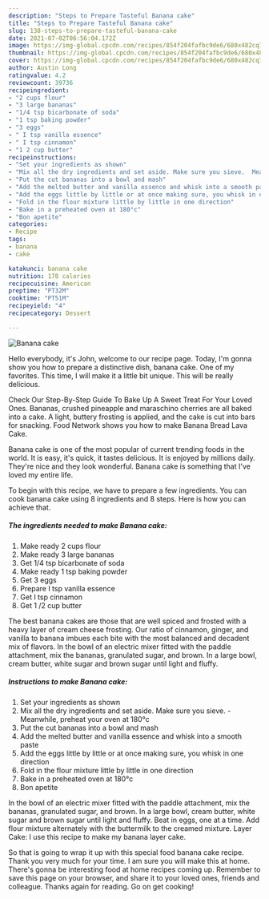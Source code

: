```yaml
---
description: "Steps to Prepare Tasteful Banana cake"
title: "Steps to Prepare Tasteful Banana cake"
slug: 138-steps-to-prepare-tasteful-banana-cake
date: 2021-07-02T06:56:04.172Z
image: https://img-global.cpcdn.com/recipes/854f204fafbc9de6/680x482cq70/banana-cake-recipe-main-photo.jpg
thumbnail: https://img-global.cpcdn.com/recipes/854f204fafbc9de6/680x482cq70/banana-cake-recipe-main-photo.jpg
cover: https://img-global.cpcdn.com/recipes/854f204fafbc9de6/680x482cq70/banana-cake-recipe-main-photo.jpg
author: Austin Long
ratingvalue: 4.2
reviewcount: 39736
recipeingredient:
- "2 cups flour"
- "3 large bananas"
- "1/4 tsp bicarbonate of soda"
- "1 tsp baking powder"
- "3 eggs"
- " I tsp vanilla essence"
- " I tsp cinnamon"
- "1 2 cup butter"
recipeinstructions:
- "Set your ingredients as shown"
- "Mix all the dry ingredients and set aside. Make sure you sieve.  Meanwhile, preheat your oven at 180°c"
- "Put the cut bananas into a bowl and mash"
- "Add the melted butter and vanilla essence and whisk into a smooth paste"
- "Add the eggs little by little or at once making sure, you whisk in one direction"
- "Fold in the flour mixture little by little in one direction"
- "Bake in a preheated oven at 180°c"
- "Bon apetite"
categories:
- Recipe
tags:
- banana
- cake

katakunci: banana cake 
nutrition: 178 calories
recipecuisine: American
preptime: "PT32M"
cooktime: "PT51M"
recipeyield: "4"
recipecategory: Dessert

---
```



![Banana cake](https://img-global.cpcdn.com/recipes/854f204fafbc9de6/680x482cq70/banana-cake-recipe-main-photo.jpg)

Hello everybody, it's John, welcome to our recipe page. Today, I'm gonna show you how to prepare a distinctive dish, banana cake. One of my favorites. This time, I will make it a little bit unique. This will be really delicious.

Check Our Step-By-Step Guide To Bake Up A Sweet Treat For Your Loved Ones. Bananas, crushed pineapple and maraschino cherries are all baked into a cake. A light, buttery frosting is applied, and the cake is cut into bars for snacking. Food Network shows you how to make Banana Bread Lava Cake.

Banana cake is one of the most popular of current trending foods in the world. It is easy, it's quick, it tastes delicious. It is enjoyed by millions daily. They're nice and they look wonderful. Banana cake is something that I've loved my entire life.


To begin with this recipe, we have to prepare a few ingredients. You can cook banana cake using 8 ingredients and 8 steps. Here is how you can achieve that.

<!--inarticleads1-->

##### The ingredients needed to make Banana cake:

1. Make ready 2 cups flour
1. Make ready 3 large bananas
1. Get 1/4 tsp bicarbonate of soda
1. Make ready 1 tsp baking powder
1. Get 3 eggs
1. Prepare  I tsp vanilla essence
1. Get  I tsp cinnamon
1. Get 1 /2 cup butter


The best banana cakes are those that are well spiced and frosted with a heavy layer of cream cheese frosting. Our ratio of cinnamon, ginger, and vanilla to banana imbues each bite with the most balanced and decadent mix of flavors. In the bowl of an electric mixer fitted with the paddle attachment, mix the bananas, granulated sugar, and brown. In a large bowl, cream butter, white sugar and brown sugar until light and fluffy. 

<!--inarticleads2-->

##### Instructions to make Banana cake:

1. Set your ingredients as shown
1. Mix all the dry ingredients and set aside. Make sure you sieve.  - Meanwhile, preheat your oven at 180°c
1. Put the cut bananas into a bowl and mash
1. Add the melted butter and vanilla essence and whisk into a smooth paste
1. Add the eggs little by little or at once making sure, you whisk in one direction
1. Fold in the flour mixture little by little in one direction
1. Bake in a preheated oven at 180°c
1. Bon apetite


In the bowl of an electric mixer fitted with the paddle attachment, mix the bananas, granulated sugar, and brown. In a large bowl, cream butter, white sugar and brown sugar until light and fluffy. Beat in eggs, one at a time. Add flour mixture alternately with the buttermilk to the creamed mixture. Layer Cake: I use this recipe to make my banana layer cake. 

So that is going to wrap it up with this special food banana cake recipe. Thank you very much for your time. I am sure you will make this at home. There's gonna be interesting food at home recipes coming up. Remember to save this page on your browser, and share it to your loved ones, friends and colleague. Thanks again for reading. Go on get cooking!
